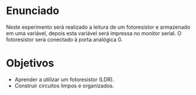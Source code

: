 # Enunciado
Neste experimento será realizado a leitura de um fotoresistor e armazenado em uma variável, depois esta variável será impressa no monitor serial. O fotoresistor será conectado à porta analógica 0. 

# Objetivos
- Aprender a utilizar um fotoresistor (LDR).
- Construir circuitos limpos e organizados.
